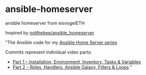 # ansible-homeserver
ansible homeserver from eisvogelETH

Inspired by [notthebee/ansible_homeserver](https://github.com/notthebee/ansible_homeserver)

"The Ansible code for my [Ansible Home Server series](https://www.youtube.com/playlist?list=PLkxWXio1KmRoZd88WbrnSnQM5MJY5PjH2)

Commits represent individual video parts:
* [Part 1 – Installation, Environment, Inventory, Tasks & Variables](https://github.com/notthebee/ansible_homeserver/tree/2eef7ab66f4f97b1107a12e5f0c84455efb477fc)
* [Part 2 – Roles, Handlers, Ansible Galaxy, Filters & Loops](https://github.com/notthebee/ansible_homeserver/tree/1a67056b0d0825bc00fa7c800d47ff04298df6df)
"